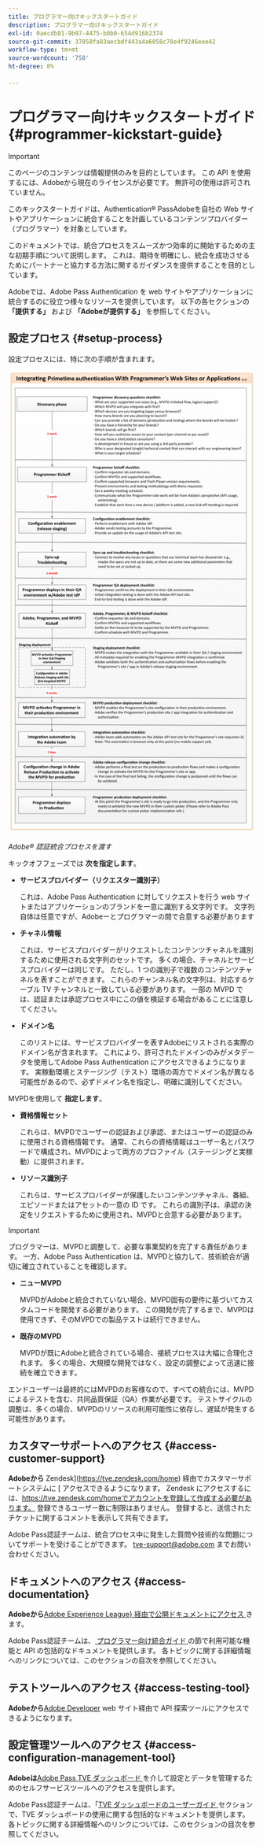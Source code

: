 ```yaml
---
title: プログラマー向けキックスタートガイド
description: プログラマー向けキックスタートガイド
exl-id: 0aecdb81-9b97-4475-b0b0-654d916b2374
source-git-commit: 37858fa83aecbdf443a4a6058c78e4f9246eee42
workflow-type: tm+mt
source-wordcount: '758'
ht-degree: 0%

---
```


# プログラマー向けキックスタートガイド {#programmer-kickstart-guide}

>[!IMPORTANT]
>
> このページのコンテンツは情報提供のみを目的としています。 この API を使用するには、Adobeから現在のライセンスが必要です。 無許可の使用は許可されていません。

このキックスタートガイドは、Authentication® PassAdobeを自社の Web サイトやアプリケーションに統合することを計画しているコンテンツプロバイダー（プログラマー）を対象としています。

このドキュメントでは、統合プロセスをスムーズかつ効率的に開始するための主な初期手順について説明します。 これは、期待を明確にし、統合を成功させるためにパートナーと協力する方法に関するガイダンスを提供することを目的としています。

Adobeでは、Adobe Pass Authentication を web サイトやアプリケーションに統合するのに役立つ様々なリソースを提供しています。 以下の各セクションの **「提供する」** および **「Adobeが提供する」** を参照してください。

## 設定プロセス {#setup-process}

設定プロセスには、特に次の手順が含まれます。

![Adobe® 認証統合プロセスを渡す ](../assets/progr-flow-int-lifecycle.png)

*Adobe® 認証統合プロセスを渡す*

キックオフフェーズでは **次を指定します**。

* **サービスプロバイダー（リクエスター識別子）**

  これは、Adobe Pass Authentication に対してリクエストを行う web サイトまたはアプリケーションのブランドを一意に識別する文字列です。 文字列自体は任意ですが、Adobeーとプログラマーの間で合意する必要があります

* **チャネル情報**

  これは、サービスプロバイダーがリクエストしたコンテンツチャネルを識別するために使用される文字列のセットです。 多くの場合、チャネルとサービスプロバイダーは同じです。 ただし、1 つの識別子で複数のコンテンツチャネルを表すことができます。 これらのチャンネル名の文字列は、対応するケーブル TV チャンネルと一致している必要があります。 一部の MVPD では、認証または承認プロセス中にこの値を検証する場合があることに注意してください。

* **ドメイン名**

  このリストには、サービスプロバイダーを表すAdobeにリストされる実際のドメイン名が含まれます。 これにより、許可されたドメインのみがメタデータを使用してAdobe Pass Authentication にアクセスできるようになります。 実稼動環境とステージング（テスト）環境の両方でドメイン名が異なる可能性があるので、必ずドメイン名を指定し、明確に識別してください。

MVPDを使用して **指定します**。

* **資格情報セット**

  これらは、MVPDでユーザーの認証および承認、またはユーザーの認証のみに使用される資格情報です。 通常、これらの資格情報はユーザー名とパスワードで構成され、MVPDによって両方のプロファイル（ステージングと実稼動）に提供されます。

* **リソース識別子**

  これらは、サービスプロバイダーが保護したいコンテンツチャネル、番組、エピソードまたはアセットの一意の ID です。 これらの識別子は、承認の決定をリクエストするために使用され、MVPDと合意する必要があります。

>[!IMPORTANT]
>
> プログラマーは、MVPDと調整して、必要な事業契約を完了する責任があります。 一方、Adobe Pass Authentication は、MVPDと協力して、技術統合が適切に確立されていることを確認します。
>
> * **ニューMVPD**
>
>     MVPDがAdobeと統合されていない場合、MVPD固有の要件に基づいてカスタムコードを開発する必要があります。 この開発が完了するまで、MVPDは使用できず、そのMVPDでの製品テストは続行できません。
>
> * **既存のMVPD**
>
>     MVPDが既にAdobeと統合されている場合、接続プロセスは大幅に合理化されます。 多くの場合、大規模な開発ではなく、設定の調整によって迅速に接続を確立できます。
>
> エンドユーザーは最終的にはMVPDのお客様なので、すべての統合には、MVPDによるテストを含む、共同品質保証（QA）作業が必要です。 テストサイクルの調整は、多くの場合、MVPDのリソースの利用可能性に依存し、遅延が発生する可能性があります。

## カスタマーサポートへのアクセス {#access-customer-support}

**Adobeから** Zendesk](https://tve.zendesk.com/home) 経由でカスタマーサポートシステムに [ アクセスできるようになります。 Zendesk にアクセスするには、https://tve.zendesk.com/homeでアカウントを登録して作成する必要があります。 登録できるユーザー数に制限はありません。 登録すると、送信されたチケットに関するコメントを表示して共有できます。

Adobe Pass認証チームは、統合プロセス中に発生した質問や技術的な問題についてサポートを受けることができます。 [tve-support@adobe.com](mailto:tve-support@adobe.com) までお問い合わせください。

## ドキュメントへのアクセス {#access-documentation}

**Adobeから**[Adobe Experience League} 経由で公開ドキュメントにアクセス ](https://experienceleague.adobe.com/en/docs/pass/authentication/home) きます。

Adobe Pass認証チームは、[ プログラマー向け統合ガイド ](/help/authentication/integration-guide-programmers/programmer-integration-guide-overview.md) の節で利用可能な機能と API の包括的なドキュメントを提供します。 各トピックに関する詳細情報へのリンクについては、このセクションの目次を参照してください。

## テストツールへのアクセス {#access-testing-tool}

**Adobeから**[Adobe Developer](https://developer.adobe.com/adobe-pass/) web サイト経由で API 探索ツールにアクセスできるようになります。

## 設定管理ツールへのアクセス {#access-configuration-management-tool}

**Adobeは**[Adobe Pass TVE ダッシュボード ](https://experience.adobe.com/pass/authentication) を介して設定とデータを管理するためのセルフサービスツールへのアクセスを提供します。

Adobe Pass認証チームは、「[TVE ダッシュボードのユーザーガイド ](/help/authentication/user-guide-tve-dashboard/tve-dashboard-overview.md) セクションで、TVE ダッシュボードの使用に関する包括的なドキュメントを提供します。 各トピックに関する詳細情報へのリンクについては、このセクションの目次を参照してください。
